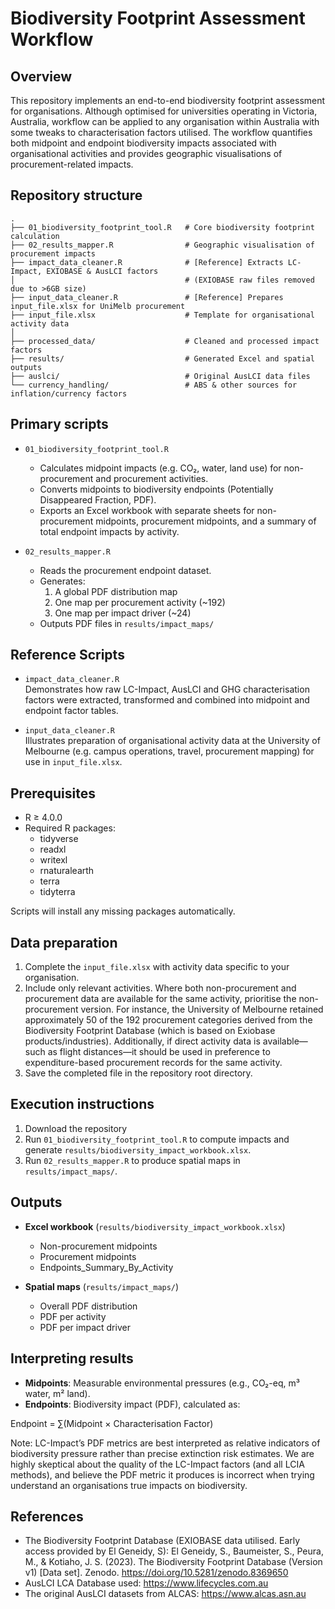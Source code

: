 # Biodiversity Footprint Assessment Workflow

## Overview

This repository implements an end-to-end biodiversity footprint assessment for organisations. Although optimised for universities operating in Victoria, Australia, workflow can be applied to any organisation within Australia with some tweaks to characterisation factors utilised. The workflow quantifies both midpoint and endpoint biodiversity impacts associated with organisational activities and provides geographic visualisations of procurement-related impacts.

## Repository structure
```text
.
├── 01_biodiversity_footprint_tool.R   # Core biodiversity footprint calculation
├── 02_results_mapper.R                # Geographic visualisation of procurement impacts
├── impact_data_cleaner.R              # [Reference] Extracts LC-Impact, EXIOBASE & AusLCI factors
│                                      # (EXIOBASE raw files removed due to >6GB size)
├── input_data_cleaner.R               # [Reference] Prepares input_file.xlsx for UniMelb procurement
├── input_file.xlsx                    # Template for organisational activity data
│
├── processed_data/                    # Cleaned and processed impact factors
├── results/                           # Generated Excel and spatial outputs
├── auslci/                            # Original AusLCI data files
└── currency_handling/                 # ABS & other sources for inflation/currency factors
```

## Primary scripts

- `01_biodiversity_footprint_tool.R`  
  - Calculates midpoint impacts (e.g. CO₂, water, land use) for non-procurement and procurement activities.  
  - Converts midpoints to biodiversity endpoints (Potentially Disappeared Fraction, PDF).  
  - Exports an Excel workbook with separate sheets for non-procurement midpoints, procurement midpoints, and a summary of total endpoint impacts by activity.

- `02_results_mapper.R`  
  - Reads the procurement endpoint dataset.  
  - Generates:  
    1. A global PDF distribution map  
    2. One map per procurement activity (~192)
    3. One map per impact driver (~24)
  - Outputs PDF files in `results/impact_maps/`

## Reference Scripts

- `impact_data_cleaner.R`  
  Demonstrates how raw LC-Impact, AusLCI and GHG characterisation factors were extracted, transformed and combined into midpoint and endpoint factor tables.

- `input_data_cleaner.R`  
  Illustrates preparation of organisational activity data at the University of Melbourne (e.g. campus operations, travel, procurement mapping) for use in `input_file.xlsx`.

## Prerequisites

- R ≥ 4.0.0  
- Required R packages:  
  - tidyverse  
  - readxl  
  - writexl  
  - rnaturalearth  
  - terra  
  - tidyterra  

Scripts will install any missing packages automatically.

## Data preparation

1. Complete the `input_file.xlsx` with activity data specific to your organisation.  
2. Include only relevant activities. Where both non-procurement and procurement data are available for the same activity, prioritise the non-procurement version. For instance, the University of Melbourne retained approximately 50 of the 192 procurement categories derived from the Biodiversity Footprint Database (which is based on Exiobase products/industries). Additionally, if direct activity data is available—such as flight distances—it should be used in preference to expenditure-based procurement records for the same activity.  
3. Save the completed file in the repository root directory.

## Execution instructions

1. Download the repository
2. Run `01_biodiversity_footprint_tool.R` to compute impacts and generate `results/biodiversity_impact_workbook.xlsx`.  
3. Run `02_results_mapper.R` to produce spatial maps in `results/impact_maps/`.

## Outputs

- **Excel workbook** (`results/biodiversity_impact_workbook.xlsx`)  
  - Non-procurement midpoints  
  - Procurement midpoints  
  - Endpoints_Summary_By_Activity  

- **Spatial maps** (`results/impact_maps/`)  
  - Overall PDF distribution  
  - PDF per activity  
  - PDF per impact driver

## Interpreting results

- **Midpoints**: Measurable environmental pressures (e.g., CO₂-eq, m³ water, m² land).  
- **Endpoints**: Biodiversity impact (PDF), calculated as:  

Endpoint = ∑(Midpoint × Characterisation Factor)

Note: LC-Impact’s PDF metrics are best interpreted as relative indicators of biodiversity pressure rather than precise extinction risk estimates. We are highly skeptical about the quality of the LC-Impact factors (and all LCIA methods), and believe the PDF metric it produces is incorrect when trying understand an organisations true impacts on biodiversity. 

## References

- The Biodiversity Footprint Database (EXIOBASE data utilised. Early access provided by El Geneidy, S): El Geneidy, S., Baumeister, S., Peura, M., & Kotiaho, J. S. (2023). The Biodiversity Footprint Database (Version v1) [Data set]. Zenodo. https://doi.org/10.5281/zenodo.8369650  
- AusLCI LCA Database used: https://www.lifecycles.com.au  
- The original AusLCI datasets from ALCAS: https://www.alcas.asn.au

